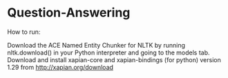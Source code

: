 Question-Answering
==================

How to run:

Download the ACE Named Entity Chunker for NLTK by running nltk.download() in your Python interpreter and going to the models tab.
Download and install xapian-core and xapian-bindings (for python) version 1.29 from http://xapian.org/download
